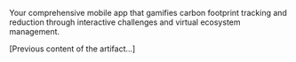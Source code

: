 Your comprehensive mobile app that gamifies carbon footprint tracking and reduction through interactive challenges and virtual ecosystem management.

[Previous content of the artifact...]